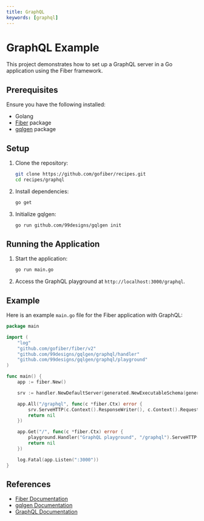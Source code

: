 ```yaml
---
title: GraphQL
keywords: [graphql]
---
```


# GraphQL Example

This project demonstrates how to set up a GraphQL server in a Go application using the Fiber framework.

## Prerequisites

Ensure you have the following installed:

- Golang
- [Fiber](https://github.com/gofiber/fiber) package
- [gqlgen](https://github.com/99designs/gqlgen) package

## Setup

1. Clone the repository:
    ```sh
    git clone https://github.com/gofiber/recipes.git
    cd recipes/graphql
    ```

2. Install dependencies:
    ```sh
    go get
    ```

3. Initialize gqlgen:
    ```sh
    go run github.com/99designs/gqlgen init
    ```

## Running the Application

1. Start the application:
    ```sh
    go run main.go
    ```

2. Access the GraphQL playground at `http://localhost:3000/graphql`.

## Example

Here is an example `main.go` file for the Fiber application with GraphQL:

```go
package main

import (
    "log"
    "github.com/gofiber/fiber/v2"
    "github.com/99designs/gqlgen/graphql/handler"
    "github.com/99designs/gqlgen/graphql/playground"
)

func main() {
    app := fiber.New()

    srv := handler.NewDefaultServer(generated.NewExecutableSchema(generated.Config{Resolvers: &resolver{}}))

    app.All("/graphql", func(c *fiber.Ctx) error {
        srv.ServeHTTP(c.Context().ResponseWriter(), c.Context().Request)
        return nil
    })

    app.Get("/", func(c *fiber.Ctx) error {
        playground.Handler("GraphQL playground", "/graphql").ServeHTTP(c.Context().ResponseWriter(), c.Context().Request)
        return nil
    })

    log.Fatal(app.Listen(":3000"))
}
```

## References

- [Fiber Documentation](https://docs.gofiber.io)
- [gqlgen Documentation](https://gqlgen.com/)
- [GraphQL Documentation](https://graphql.org/)
